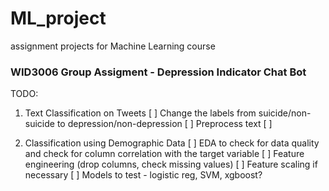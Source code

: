 # ML_project
assignment projects for Machine Learning course
### WID3006 Group Assigment - Depression Indicator Chat Bot

TODO:
1. Text Classification on Tweets
[ ] Change the labels from suicide/non-suicide to depression/non-depression
[ ] Preprocess text
[ ] 


2. Classification using Demographic Data
[ ] EDA to check for data quality and check for column correlation with the target variable
[ ] Feature engineering (drop columns, check missing values)
[ ] Feature scaling if necessary
[ ] Models to test - logistic reg, SVM, xgboost?
